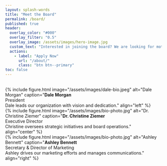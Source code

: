 ```yaml
---
layout: splash-words
title: "Meet the Board"
permalink: /board/
published: true
header:
  overlay_color: "#000"
  overlay_filter: "0.5"
  overlay_image: /assets/images/hero-image.jpg
  custom_text: "Interested in joining the board? We are looking for motivated individuals in the KC area."
  actions:
    - label: "Apply Now"
      url: "/about/"
      class: "btn btn--primary"
toc: false
---
```


<div class="row row--equal" style="margin-top: 2rem;">
  <div class="col-4">
    {% include figure.html
      image="/assets/images/dale-bio.jpeg"
      alt="Dale Morgan"
      caption="<strong>Dale Morgan</strong><br>President<br>Dale leads our organization with vision and dedication."
      align="left"
    %}
  </div>

  <div class="col-4">
    {% include figure.html
      image="/assets/images/bio-photo.jpg"
      alt="Dr. Christine Ziemer"
      caption="<strong>Dr. Christine Ziemer</strong><br>Executive Director<br>Christine oversees strategic initiatives and board operations."
      align="center"
    %}
  </div>

  <div class="col-4">
    {% include figure.html
      image="/assets/images/bio-photo.jpg"
      alt="Ashley Bennett"
      caption="<strong>Ashley Bennett</strong><br>Secretary & Director of Marketing<br>Ashley drives our marketing efforts and manages communications."
      align="right"
    %}
  </div>
</div>
